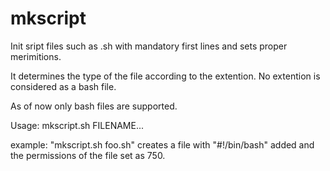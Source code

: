 # mkscript
Init sript files such as .sh with mandatory first lines and sets proper merimitions.

It determines the type of the file according to the extention. No extention is considered as a bash file.

As of now only bash files are supported.

Usage:
mkscript.sh FILENAME...

example:
"mkscript.sh foo.sh" creates a file with "#!/bin/bash" added and the permissions of the file set as 750.
